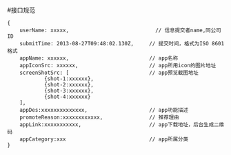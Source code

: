 #接口规范

	{
		userName: xxxxx,                            // 信息提交者name,同公司ID
		submitTime: 2013-08-27T09:48:02.130Z,     // 提交时间，格式为ISO 8601格式  
        appName: xxxxxx,                          // app名称  
		appIconSrc: xxxxxx,                       // app所用icon的图片地址  
		screenShotSrc: [                          // app预览截图地址
				{shot-1:xxxxxx},
				{shot-2:xxxxxx},
				{shot-3:xxxxxx},
				{shot-4:xxxxxx}
		],
		appDes:xxxxxxxxxxxxxx,                    // app功能描述  
		promoteReason:xxxxxxxxxxxx,               // 推荐理由  
		appLink:xxxxxxxxxxx,		              // app下载地址，后台生成二维码  
		appCategory:xxx                           // app所属分类 
	}